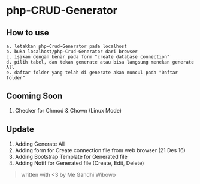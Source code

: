 # php-CRUD-Generator

## How to use

```
a. letakkan php-Crud-Generator pada localhost
b. buka localhost/php-Crud-Generator dari browser
c. isikan dengan benar pada form "create database connection"
d. pilih tabel, dan tekan generate atau bisa langsung menekan generate All
e. daftar folder yang telah di generate akan muncul pada "Daftar folder"
```


## Cooming Soon

1. Checker for Chmod & Chown (Linux Mode)

## Update

1. Adding Generate All
2. Adding form for Create connection file from web browser (21 Des 16)
3. Adding Bootstrap Template for Generated file
4. Adding Notif for Generated file (Create, Edit, Delete)


> written with <3 by Me Gandhi Wibowo
